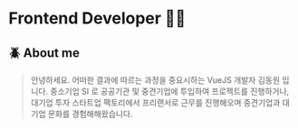  # Frontend Developer 🤟🏻

## :beetle: About me  <br />
> 안녕하세요. 어떠한 결과에 따르는 과정을 중요시하는 VueJS 개발자 김동원 입니다.
> 중소기업 SI 로 공공기관 및 중견기업에 투입하여 프로젝트를 진행하거나, 대기업 투자 스타트업 팩토리에서 프리랜서로 근무를 진행해오며 
> 중견기업과 대기업 문화를 경험해해왔습니다.

##




